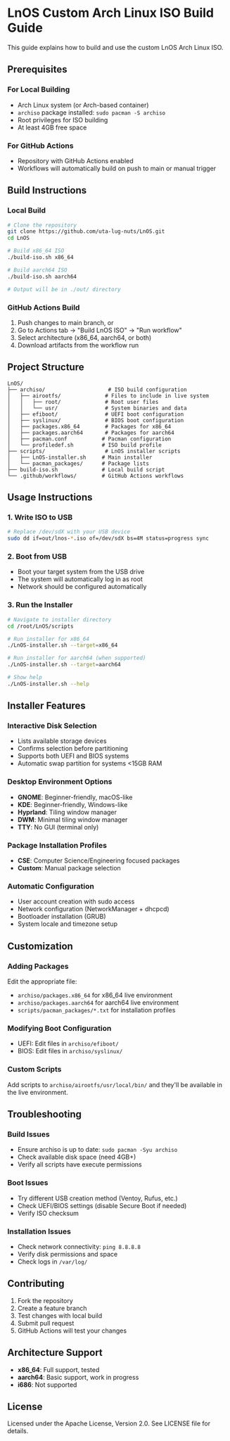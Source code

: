# LnOS Custom Arch Linux ISO Build Guide

This guide explains how to build and use the custom LnOS Arch Linux ISO.

## Prerequisites

### For Local Building
- Arch Linux system (or Arch-based container)
- `archiso` package installed: `sudo pacman -S archiso`
- Root privileges for ISO building
- At least 4GB free space

### For GitHub Actions
- Repository with GitHub Actions enabled
- Workflows will automatically build on push to main or manual trigger

## Build Instructions

### Local Build
```bash
# Clone the repository
git clone https://github.com/uta-lug-nuts/LnOS.git
cd LnOS

# Build x86_64 ISO
./build-iso.sh x86_64

# Build aarch64 ISO  
./build-iso.sh aarch64

# Output will be in ./out/ directory
```

### GitHub Actions Build
1. Push changes to main branch, or
2. Go to Actions tab → "Build LnOS ISO" → "Run workflow"
3. Select architecture (x86_64, aarch64, or both)
4. Download artifacts from the workflow run

## Project Structure

```
LnOS/
├── archiso/                    # ISO build configuration
│   ├── airootfs/              # Files to include in live system
│   │   ├── root/              # Root user files
│   │   └── usr/               # System binaries and data
│   ├── efiboot/               # UEFI boot configuration
│   ├── syslinux/              # BIOS boot configuration
│   ├── packages.x86_64        # Packages for x86_64
│   ├── packages.aarch64       # Packages for aarch64
│   ├── pacman.conf           # Pacman configuration
│   └── profiledef.sh         # ISO build profile
├── scripts/                   # LnOS installer scripts
│   ├── LnOS-installer.sh     # Main installer
│   └── pacman_packages/      # Package lists
├── build-iso.sh              # Local build script
└── .github/workflows/        # GitHub Actions workflows
```

## Usage Instructions

### 1. Write ISO to USB
```bash
# Replace /dev/sdX with your USB device
sudo dd if=out/lnos-*.iso of=/dev/sdX bs=4M status=progress sync
```

### 2. Boot from USB
- Boot your target system from the USB drive
- The system will automatically log in as root
- Network should be configured automatically

### 3. Run the Installer
```bash
# Navigate to installer directory
cd /root/LnOS/scripts

# Run installer for x86_64
./LnOS-installer.sh --target=x86_64

# Run installer for aarch64 (when supported)
./LnOS-installer.sh --target=aarch64

# Show help
./LnOS-installer.sh --help
```

## Installer Features

### Interactive Disk Selection
- Lists available storage devices
- Confirms selection before partitioning
- Supports both UEFI and BIOS systems
- Automatic swap partition for systems <15GB RAM

### Desktop Environment Options
- **GNOME**: Beginner-friendly, macOS-like
- **KDE**: Beginner-friendly, Windows-like  
- **Hyprland**: Tiling window manager
- **DWM**: Minimal tiling window manager
- **TTY**: No GUI (terminal only)

### Package Installation Profiles
- **CSE**: Computer Science/Engineering focused packages
- **Custom**: Manual package selection

### Automatic Configuration
- User account creation with sudo access
- Network configuration (NetworkManager + dhcpcd)
- Bootloader installation (GRUB)
- System locale and timezone setup

## Customization

### Adding Packages
Edit the appropriate file:
- `archiso/packages.x86_64` for x86_64 live environment
- `archiso/packages.aarch64` for aarch64 live environment
- `scripts/pacman_packages/*.txt` for installation profiles

### Modifying Boot Configuration
- UEFI: Edit files in `archiso/efiboot/`
- BIOS: Edit files in `archiso/syslinux/`

### Custom Scripts
Add scripts to `archiso/airootfs/usr/local/bin/` and they'll be available in the live environment.

## Troubleshooting

### Build Issues
- Ensure archiso is up to date: `sudo pacman -Syu archiso`
- Check available disk space (need 4GB+)
- Verify all scripts have execute permissions

### Boot Issues
- Try different USB creation method (Ventoy, Rufus, etc.)
- Check UEFI/BIOS settings (disable Secure Boot if needed)
- Verify ISO checksum

### Installation Issues
- Check network connectivity: `ping 8.8.8.8`
- Verify disk permissions and space
- Check logs in `/var/log/`

## Contributing

1. Fork the repository
2. Create a feature branch
3. Test changes with local build
4. Submit pull request
5. GitHub Actions will test your changes

## Architecture Support

- **x86_64**: Full support, tested
- **aarch64**: Basic support, work in progress
- **i686**: Not supported

## License

Licensed under the Apache License, Version 2.0. See LICENSE file for details.
